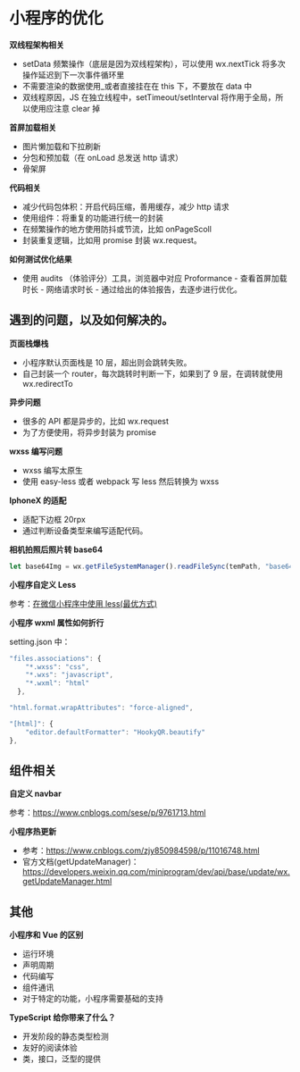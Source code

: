 # 小程序的优化

**双线程架构相关**

- setData 频繁操作（底层是因为双线程架构），可以使用 wx.nextTick 将多次操作延迟到下一次事件循环里
- 不需要渲染的数据使用\_或者直接挂在在 this 下，不要放在 data 中
- 双线程原因，JS 在独立线程中，setTimeout/setInterval 将作用于全局，所以使用应注意 clear 掉

**首屏加载相关**

- 图片懒加载和下拉刷新
- 分包和预加载（在 onLoad 总发送 http 请求）
- 骨架屏

**代码相关**

- 减少代码包体积：开启代码压缩，善用缓存，减少 http 请求
- 使用组件：将重复的功能进行统一的封装
- 在频繁操作的地方使用防抖或节流，比如 onPageScoll
- 封装重复逻辑，比如用 promise 封装 wx.request。

**如何测试优化结果**

- 使用 audits （体验评分）工具，浏览器中对应 Proformance - 查看首屏加载时长 - 网络请求时长 - 通过给出的体验报告，去逐步进行优化。

## 遇到的问题，以及如何解决的。

**页面栈爆栈**

- 小程序默认页面栈是 10 层，超出则会跳转失败。
- 自己封装一个 router，每次跳转时判断一下，如果到了 9 层，在调转就使用 wx.redirectTo

**异步问题**

- 很多的 API 都是异步的，比如 wx.request
- 为了方便使用，将异步封装为 promise

**wxss 编写问题**

- wxss 编写太原生
- 使用 easy-less 或者 webpack 写 less 然后转换为 wxss

**IphoneX 的适配**

- 适配下边框 20rpx
- 通过判断设备类型来编写适配代码。

**相机拍照后照片转 base64**

```js
let base64Img = wx.getFileSystemManager().readFileSync(temPath, "base64");
```

**小程序自定义 Less**

参考：[在微信小程序中使用 less(最优方式)](https://juejin.cn/post/6856649674020012045)

**小程序 wxml 属性如何折行**

setting.json 中：

```js
"files.associations": {
    "*.wxss": "css",
    "*.wxs": "javascript",
    "*.wxml": "html"
  },

"html.format.wrapAttributes": "force-aligned",

"[html]": {
	"editor.defaultFormatter": "HookyQR.beautify"
},

```

## 组件相关

**自定义 navbar**

参考：https://www.cnblogs.com/sese/p/9761713.html

**小程序热更新**

- 参考：https://www.cnblogs.com/zjy850984598/p/11016748.html
- 官方文档(getUpdateManager)：https://developers.weixin.qq.com/miniprogram/dev/api/base/update/wx.getUpdateManager.html

## 其他

**小程序和 Vue 的区别**

- 运行环境
- 声明周期
- 代码编写
- 组件通讯
- 对于特定的功能，小程序需要基础的支持

**TypeScript 给你带来了什么？**

- 开发阶段的静态类型检测
- 友好的阅读体验
- 类，接口，泛型的提供
